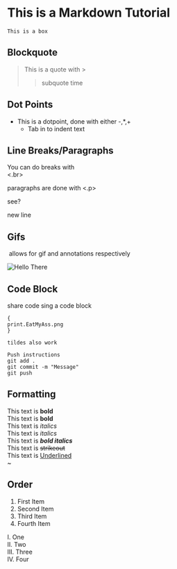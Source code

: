 # This is a Markdown Tutorial 


```This is a box```


## Blockquote
> This is a quote with >
>> subquote time

## Dot Points
- This is a dotpoint, done with either -,*,+
	- Tab in to indent text

## Line Breaks/Paragraphs
You can do breaks with <br> <.br> 

<p>
paragraphs are done with <.p>
<p/>

see?

new line

## Gifs

![]() allows for gif and annotations respectively

![Hello There](star-wars-obi-wan-kenobi.gif)

## Code Block
share code sing a code block

```
{
print.EatMyAss.png
}

tildes also work
```

```
Push instructions
git add .
git commit -m "Message"
git push
```

## Formatting
This text is **bold** <br>
This text is __bold__ <br>
This text is *italics* <br>
This text is _italics_ <br>
This text is ***bold italics*** <br>
This text is ~~strikeout~~ <br>
This text is <ins>Underlined</ins> <br>
~
## Order
<ol> 
	<li>First Item</li>
	<li>Second Item</li>
	<li>Third Item</li>
	<li>Fourth Item</li>
</ol>

<l>
I. One <br>
II. Two <br>
III. Three <br>
IV. Four <br>



